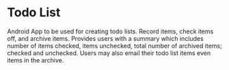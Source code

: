 Todo List
==============

Android App to be used for creating todo lists. Record items, check items off, and archive items.
Provides users with a summary which includes number of items checked, items unchecked, total number of
archived items; checked and unchecked. Users may also email their todo list items even items in the
archive.
